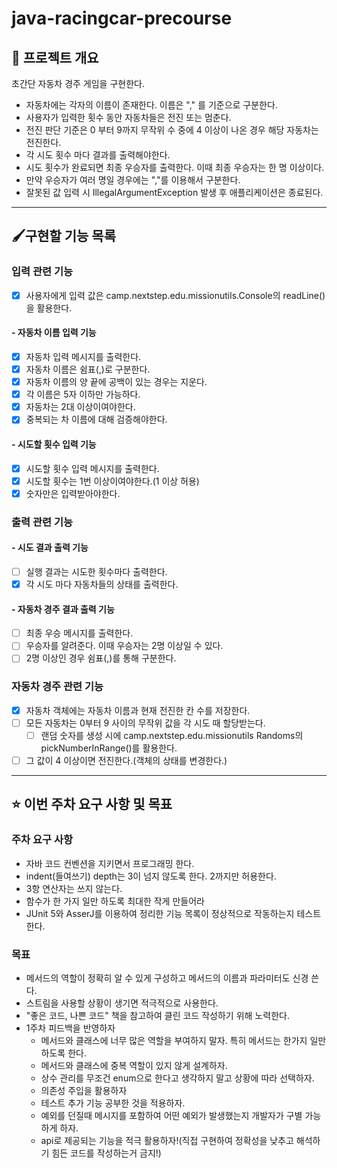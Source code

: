 # java-racingcar-precourse

## 💪 프로젝트 개요

초간단 자동차 경주 게임을 구현한다.

- 자동차에는 각자의 이름이 존재한다. 이름은 "," 를 기준으로 구분한다.
- 사용자가 입력한 횟수 동안 자동차들은 전진 또는 멈춘다.
- 전진 판단 기준은 0 부터 9까지 무작위 수 중에 4 이상이 나온 경우 해당 자동차는 전진한다.
- 각 시도 횟수 마다 결과를 출력해야한다.
- 시도 횟수가 완료되면 최종 우승자를 출력한다. 이때 최종 우승자는 한 명 이상이다.
- 만약 우승자가 여러 명일 경우에는 ","를 이용해서 구분한다.
- 잘못된 값 입력 시 IllegalArgumentException 발생 후 애플리케이션은 종료된다.

---

## 🖌️구현할 기능 목록

### 입력 관련 기능

- [X] 사용자에게 입력 값은 camp.nextstep.edu.missionutils.Console의 readLine()을 활용한다.

#### - 자동차 이름 입력 기능

- [X] 자동차 입력 메시지를 출력한다.
- [X] 자동차 이름은 쉼표(,)로 구분한다.
- [X] 자동차 이름의 양 끝에 공백이 있는 경우는 지운다.
- [X] 각 이름은 5자 이하만 가능하다.
- [X] 자동차는 2대 이상이여야한다.
- [X] 중복되는 차 이름에 대해 검증해야한다.

#### - 시도할 횟수 입력 기능

- [X] 시도할 횟수 입력 메시지를 출력한다.
- [X] 시도할 횟수는 1번 이상이여야한다.(1 이상 허용)
- [X] 숫자만은 입력받아야한다.

### 출력 관련 기능

#### - 시도 결과 출력 기능

- [ ] 실행 결과는 시도한 횟수마다 출력한다.
- [X] 각 시도 마다 자동차들의 상태를 출력한다.

#### - 자동차 경주 결과 출력 기능

- [ ] 최종 우승 메시지를 출력한다.
- [ ] 우승자를 알려준다. 이때 우승자는 2명 이상일 수 있다.
- [ ] 2명 이상인 경우 쉼표(,)를 통해 구분한다.

### 자동차 경주 관련 기능

- [X] 자동차 객체에는 자동차 이름과 현재 전진한 칸 수를 저장한다.
- [ ] 모든 자동차는 0부터 9 사이의 무작위 값을 각 시도 때 할당받는다.
    - [ ] 랜덤 숫자를 생성 시에 camp.nextstep.edu.missionutils Randoms의 pickNumberInRange()를 활용한다.
- [ ] 그 값이 4 이상이면 전진한다.(객체의 상태를 변경한다.)

---

## ⭐ 이번 주차 요구 사항 및 목표

### 주차 요구 사항

- 자바 코드 컨벤션을 지키면서 프로그래밍 한다.
- indent(들여쓰기) depth는 3이 넘지 않도록 한다. 2까지만 허용한다.
- 3항 연산자는 쓰지 않는다.
- 함수가 한 가지 일만 하도록 최대한 작게 만들어라
- JUnit 5와 AsserJ를 이용하여 정리한 기능 목록이 정상적으로 작동하는지 테스트한다.

### 목표

- 메서드의 역할이 정확히 알 수 있게 구성하고 메서드의 이름과 파라미터도 신경 쓴다.
- 스트림을 사용할 상황이 생기면 적극적으로 사용한다.
- "좋은 코드, 나쁜 코드" 책을 참고하여 클린 코드 작성하기 위해 노력한다.
- 1주차 피드백을 반영하자
    - 메서드와 클래스에 너무 많은 역할을 부여하지 말자. 특히 메서드는 한가지 일만 하도록 한다.
    - 메서드와 클래스에 중복 역할이 있지 않게 설계하자.
    - 상수 관리를 무조건 enum으로 한다고 생각하지 말고 상황에 따라 선택하자.
    - 의존성 주입을 활용하자
    - 테스트 추가 기능 공부한 것을 적용하자.
    - 예외를 던질때 메시지를 포함하여 어떤 예외가 발생했는지 개발자가 구별 가능하게 하자.
    - api로 제공되는 기능을 적극 활용하자!(직접 구현하여 정확성을 낮추고 해석하기 힘든 코드를 작성하는거 금지!)



